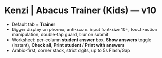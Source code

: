 # Kenzi | Abacus Trainer (Kids) — v10
- Default tab = **Trainer**
- Bigger display on phones; anti-zoom: input font-size 16+, touch-action manipulation, double-tap guard, blur on submit
- Worksheet: per-column **student answer** box, **Show answers** toggle (instant), **Check all**, **Print student** / **Print with answers**
- Arabic-first, corner stack, strict digits, up to 5s Flash/Gap
